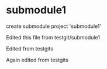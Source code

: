 # submodule1
create submodule project 'submodule1'

Edited this file from testgit/submodule1

Edited from testgits

Again edited from testgits
